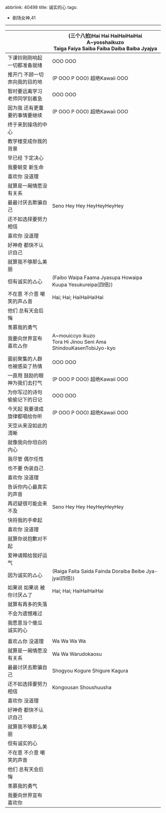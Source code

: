 abbrlink: 40498
title: 诚实的心
tags:
  - 剧场女神,41
---
|      |(三个八拍)Hai Hai HaiHaiHaiHai<br>A~yosshaikuzo<br>Taiga Faiya Saiba Faiba Daiba Baiba Jyajya|
|--|--|
|下课铃刚刚响起 一切都准备就绪|OOO OOO|
|推开门 不顾一切奔向我的目的地|(P OOO P OOO) 超绝Kawaii OOO|
|暂时要远离学习 老师同学别着急|OOO OOO|
|因为我 还有更重要的事情要继续|(P OOO P OOO) 超绝Kawaii OOO|
|终于来到操场的中心|      |
|教学楼变成你我的背景|      |
|早已经 下定决心|      |
|我要蜕变 新生命|      |
|喜欢你 没道理|      |
|就算是一厢情愿没有关系|      |
|最最讨厌去欺骗自己|Seno Hey Hey HeyHeyHeyHey|
|还不如选择要努力相信|      |
|喜欢你 没道理|      |
|好神奇 都快不认识自己|      |
|就算我不够那么美丽|      |
|但有诚实的△心|(Faibo Waipa Faama Jyasupa Howaipa Kuupa Yesukureipa(四倍))|
|不在意 不介意 嘲笑的声△音|Hai; Hai; HaiHaiHaiHai|
|他们 总有天会后悔|      |
|羡慕我的勇气|      |
|我要向世界宣布 喜欢△你|A~mouiccyo ikuzo<br>Tora Hi Jinou Seni Ama ShindouKasenTobiJyo-kyo|
|      |      |
|窗前聚集的人群 也被感染了热情|OOO OOO|
|一直用 鼓励的眼神为我们去打气|(P OOO P OOO) 超绝Kawaii OOO|
|为你写过的诗句 偷偷记下的日记|OOO OOO|
|今天起 我要谱成旋律都唱给你听|(P OOO P OOO) 超绝Kawaii OOO|
|天空从来没如此的清晰|      |
|就像我向你坦白的内心|      |
|我尽管 偶尔任性|      |
|也不要 伪装自己|      |
|喜欢你 没道理|      |
|告诉你内心最真实的声音|      |
|再迟疑很可能会来不及|Seno Hey Hey HeyHeyHeyHey|
|快将我的手牵起|      |
|喜欢你 没道理|      |
|就算你说抱歉对不起|      |
|爱神请赐给我好运气|      |
|因为诚实的△心|(Raiga Faita Saida Fainda Doraiba Beibe Jya-jya(四倍))|
|如果说 如果说 被你讨厌△了|Hai; Hai; HaiHaiHaiHai|
|就算有再多的失落|      |
|不会为遗憾难过|      |
|我愿意当个傻瓜 诚实的心|      |
|      |      |
|喜欢△你 没道理|Wa Wa Wa Wa |
|就算是一厢情愿没有关系|Wa Wa Warudokaosu|
|最最讨厌去欺骗自己|Shogyou Kogure Shigure Kagura|
|还不如选择要努力相信|Kongousan Shoushuusha|
|喜欢你 没道理|      |
|好神奇 都快不认识自己|      |
|就算我不够那么美丽|      |
|但有诚实的心|      |
|不在意 不介意 嘲笑的声音|      |
|他们 总有天会后悔|      |
|羡慕我的勇气|      |
|我要向世界宣布 喜欢你|      |
